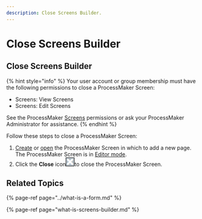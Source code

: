 ```yaml
---
description: Close Screens Builder.
---
```


# Close Screens Builder

## Close Screens Builder

{% hint style="info" %}
Your user account or group membership must have the following permissions to close a ProcessMaker Screen:

* Screens: View Screens
* Screens: Edit Screens

See the ProcessMaker [Screens](../../../processmaker-administration/permission-descriptions-for-users-and-groups.md#screens) permissions or ask your ProcessMaker Administrator for assistance.
{% endhint %}

Follow these steps to close a ProcessMaker Screen:

1. [Create](../manage-forms/create-a-new-form.md) or [open](../manage-forms/view-all-forms.md) the ProcessMaker Screen in which to add a new page. The ProcessMaker Screen is in [Editor mode](screens-builder-modes.md#editor-mode).
2. Click the **Close** icon![](../../../.gitbook/assets/close-icon-processes.png)to close the ProcessMaker Screen.

## Related Topics

{% page-ref page="../what-is-a-form.md" %}

{% page-ref page="what-is-screens-builder.md" %}

